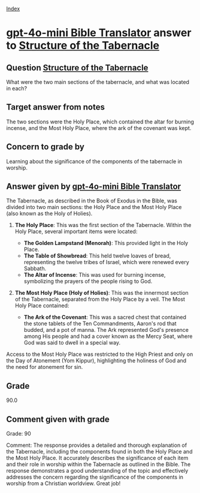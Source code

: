 
[Index](../../index.md)
# [gpt-4o-mini Bible Translator](../../answering_models/gpt-4o-mini_Bible_Translator.md) answer to [Structure of the Tabernacle](../../questions/Structure_of_the_Tabernacle.md)

## Question [Structure of the Tabernacle](../../questions/Structure_of_the_Tabernacle.md)
What were the two main sections of the tabernacle, and what was located in each?

## Target answer from notes
The two sections were the Holy Place, which contained the altar for burning incense, and the Most Holy Place, where the ark of the covenant was kept.

## Concern to grade by
Learning about the significance of the components of the tabernacle in worship.

## Answer given by [gpt-4o-mini Bible Translator](../../answering_models/gpt-4o-mini_Bible_Translator.md)
The Tabernacle, as described in the Book of Exodus in the Bible, was divided into two main sections: the Holy Place and the Most Holy Place (also known as the Holy of Holies).

1. **The Holy Place**: This was the first section of the Tabernacle. Within the Holy Place, several important items were located:
   - **The Golden Lampstand (Menorah)**: This provided light in the Holy Place.
   - **The Table of Showbread**: This held twelve loaves of bread, representing the twelve tribes of Israel, which were renewed every Sabbath.
   - **The Altar of Incense**: This was used for burning incense, symbolizing the prayers of the people rising to God.

2. **The Most Holy Place (Holy of Holies)**: This was the innermost section of the Tabernacle, separated from the Holy Place by a veil. The Most Holy Place contained:
   - **The Ark of the Covenant**: This was a sacred chest that contained the stone tablets of the Ten Commandments, Aaron's rod that budded, and a pot of manna. The Ark represented God's presence among His people and had a cover known as the Mercy Seat, where God was said to dwell in a special way.

Access to the Most Holy Place was restricted to the High Priest and only on the Day of Atonement (Yom Kippur), highlighting the holiness of God and the need for atonement for sin.

## Grade
90.0

## Comment given with grade
Grade: 90

Comment: The response provides a detailed and thorough explanation of the Tabernacle, including the components found in both the Holy Place and the Most Holy Place. It accurately describes the significance of each item and their role in worship within the Tabernacle as outlined in the Bible. The response demonstrates a good understanding of the topic and effectively addresses the concern regarding the significance of the components in worship from a Christian worldview. Great job!
